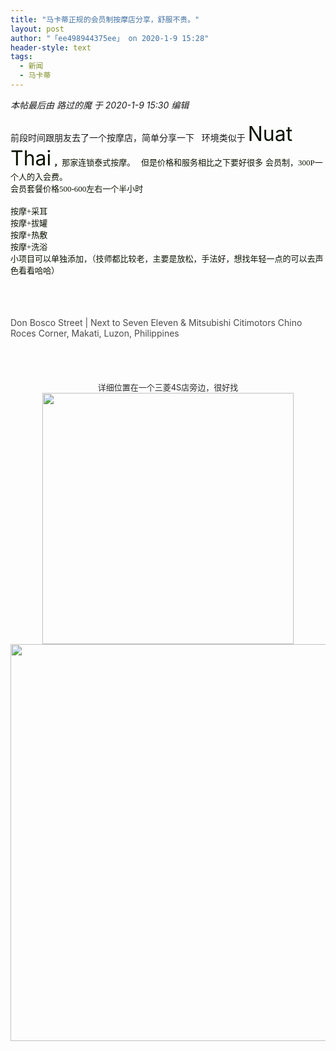 ```yaml
---
title: "马卡蒂正规的会员制按摩店分享，舒服不贵。"
layout: post
author: "「ee498944375ee」 on 2020-1-9 15:28"
header-style: text
tags:
  - 新闻
  - 马卡蒂
---
```


<head></head>
<body>
 <i class="pstatus"> 本帖最后由 路过的魔 于 2020-1-9 15:30 编辑 </i>
 <br> 
 <br> 前段时间跟朋友去了一个按摩店，简单分享一下&nbsp; &nbsp;环境类似于
 <font color="#0a12"><font face="Arial, Tahoma, &amp;quot;"><font style="font-size:32px">Nuat Thai</font></font></font>
 <font color="#0a12"><font face="Tahoma"><font size="2"><strong>，</strong>那家连锁泰式按摩。&nbsp; &nbsp;但是价格和服务相比之下要好很多</font></font></font>
 <font color="#0a12"><font face="Tahoma"><font size="2">会员制，300P一个人的入会费。</font></font></font>
 <br> 
 <font color="#0a12"><font face="Tahoma"><font size="2">会员套餐价格500-600左右一个半小时&nbsp; &nbsp;</font></font></font>
 <br> 
 <br> 
 <font color="#0a12"><font face="Tahoma"><font size="2">按摩+采耳</font></font></font>
 <br> 
 <font color="#0a12"><font face="Tahoma"><font size="2">按摩+拔罐</font></font></font>
 <br> 
 <font color="#0a12"><font face="Tahoma"><font size="2">按摩+热敷</font></font></font>
 <br> 
 <font color="#0a12"><font face="Tahoma"><font size="2">按摩+洗浴</font></font></font>
 <br> 
 <font color="#0a12"><font face="Tahoma"><font size="2">小项目可以单独添加，（技师都比较老，主要是放松，手法好，想找年轻一点的可以去声色看看哈哈）</font></font></font>
 <br> 
 <font color="#0a12"><font face="Tahoma"><font size="2"><br> </font></font></font>
 <br> 
 <font color="#0a12"><font face="Tahoma"><font size="2"><br> </font></font></font>
 <br> 
 <font style="color:rgb(44, 44, 44)"><font face="Arial, Tahoma, &amp;quot;"><font style="color:rgb(74, 74, 74)">Don Bosco Street | Next to Seven Eleven &amp; Mitsubishi Citimotors Chino Roces Corner, Makati, Luzon, Philippines</font><br> <font style="color:rgb(74, 74, 74)"><br> </font><br> <br> </font></font>
 <br> 
 <div align="right"> 
  <font style="color:rgb(44, 44, 44)"><font face="Arial, Tahoma, &amp;quot;"> 
    <div align="center"> 
     <font size="2">详细位置在一个三菱4S店旁边，很好找</font> 
     <ignore_js_op> 
      <img aid="1326004" src="https://bbs.boniu123.cc/data/attachment/forum/202001/09/151048mpyp1am1pz4caiyz.png" zoomfile="data/attachment/forum/202001/09/151048mpyp1am1pz4caiyz.png" file="data/attachment/forum/202001/09/151048mpyp1am1pz4caiyz.png" width="402" inpost="1"> 
      <div class="tip tip_4 aimg_tip" id="aimg_1326004_menu" style="position: absolute; display: none" disautofocus="true"> 
       <div class="xs0"> 
        <p><strong>QQ截图20200109144417.png</strong> <em class="xg1">(400.58 KB, 下载次数: 0)</em></p> 
        <p> <a href="forum.php?mod=attachment&amp;aid=MTMyNjAwNHw1MGFiMjBhMHwxNTc4NTg3MDY0fDB8NTQ4ODg3&amp;nothumb=yes" target="_blank">下载附件</a> &nbsp;<a href="javascript:;" onclick="showWindow(this.id, this.getAttribute('url'), 'get', 0);" id="savephoto_1326004" url="home.php?mod=spacecp&amp;ac=album&amp;op=saveforumphoto&amp;aid=1326004&amp;handlekey=savephoto_1326004">保存到相册</a> </p> 
        <p class="xg1 y"><span title="2020-1-9 15:10">昨天&nbsp;15:10</span> 上传</p> 
       </div> 
       <div class="tip_horn"></div> 
      </div> 
     </ignore_js_op> 
     <ignore_js_op> 
      <img aid="1326003" src="https://bbs.boniu123.cc/data/attachment/forum/202001/09/151046bt4wgdh5h8cjepez.png" zoomfile="data/attachment/forum/202001/09/151046bt4wgdh5h8cjepez.png" file="data/attachment/forum/202001/09/151046bt4wgdh5h8cjepez.png" width="635" inpost="1"> 
      <div class="tip tip_4 aimg_tip" id="aimg_1326003_menu" style="position: absolute; display: none" disautofocus="true"> 
       <div class="xs0"> 
        <p><strong>QQ截图20200109144450.png</strong> <em class="xg1">(579.22 KB, 下载次数: 0)</em></p> 
        <p> <a href="forum.php?mod=attachment&amp;aid=MTMyNjAwM3w5ZTBjNzQ1MHwxNTc4NTg3MDY0fDB8NTQ4ODg3&amp;nothumb=yes" target="_blank">下载附件</a> &nbsp;<a href="javascript:;" onclick="showWindow(this.id, this.getAttribute('url'), 'get', 0);" id="savephoto_1326003" url="home.php?mod=spacecp&amp;ac=album&amp;op=saveforumphoto&amp;aid=1326003&amp;handlekey=savephoto_1326003">保存到相册</a> </p> 
        <p class="xg1 y"><span title="2020-1-9 15:10">昨天&nbsp;15:10</span> 上传</p> 
       </div> 
       <div class="tip_horn"></div> 
      </div> 
     </ignore_js_op> 
    </div></font></font> 
  <font style="color:rgb(44, 44, 44)"><font face="Arial, Tahoma, &amp;quot;"><br> <br> <br> <br> </font></font> 
 </div>
 <br> 
 <br>
</body>


